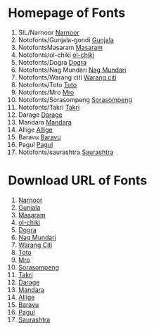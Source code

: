 # Homepage of Fonts

1. SIL/Narnoor [Narnoor](https://software.sil.org/Narnoor/)
2. Notofonts/Gunjala-gondi [Gunjala](https://github.com/notofonts/gunjala-gondi)
3. NotofontsMasaram [Masaram](https://github.com/notofonts/masaram-gondi)
4. Notofonts/ol-chiki [ol-chiki](https://github.com/notofonts/ol-chiki)
5. Notofonts/Dogra [Dogra](https://github.com/notofonts/dogra)
6. Notofonts/Nag Mundari [Nag Mundari](https://github.com/notofonts/nag-mundari)
7. Notofonts/Warang citi [Warang citi](https://github.com/notofonts/warang-citi)
8. Notofonts/Toto [Toto](https://github.com/notofonts/toto)
9. Notofonts/Mro [Mro](https://github.com/notofonts/mro)
10. Notofonts/Sorasompeng [Sorasompeng](https://github.com/notofonts/NotoSansSoraSompeng)
11. Notofonts/Takri [Takri](https://github.com/notofonts/takri)
12. Darage [Darage](https://github.com/PrahladTantry/Darage)
13. Mandara [Mandara](https://www.jaitulunad.com/tulu-lipi-fonts/mandara-1-0-0)
14. Allige [Allige](https://www.jaitulunad.com/tulu-lipi-fonts/allige-1-4-0)
15. Baravu [Baravu](https://www.jaitulunad.com/tulu-lipi-fonts/baravu-2-0-0)
16. Pagul [Pagul](https://packages.debian.org/unstable/fonts/fonts-pagul)
17. Notofonts/saurashtra [Saurashtra](https://github.com/notofonts/saurashtra)

# Download URL of Fonts

1. [Narnoor](https://software.sil.org/downloads/r/narnoor/Narnoor-3.000.zip)
2. [Gunjala](https://github.com/notofonts/gunjala-gondi/releases/download/NotoSansGunjalaGondi-v1.004/NotoSansGunjalaGondi-v1.004.zip)
3. [Masaram](https://github.com/notofonts/masaram-gondi/releases/download/NotoSansMasaramGondi-v1.004/NotoSansMasaramGondi-v1.004.zip)
4. [ol-chiki](https://github.com/notofonts/ol-chiki/releases/download/NotoSansOlChiki-v2.003/NotoSansOlChiki-v2.003.zip)
5. [Dogra](https://github.com/notofonts/dogra/releases/download/NotoSerifDogra-v1.007/NotoSerifDogra-v1.007.zip)
6. [Nag Mundari](https://github.com/notofonts/nag-mundari/releases/download/NotoSansNagMundari-v1.000/NotoSansNagMundari-v1.000.zip)
7. [Warang Citi](https://github.com/notofonts/warang-citi/releases/download/NotoSansWarangCiti-v3.002/NotoSansWarangCiti-v3.002.zip)
8. [Toto](https://github.com/notofonts/toto/releases/download/NotoSerifToto-v2.001/NotoSerifToto-v2.001.zip)
9. [Mro](https://github.com/notofonts/mro/releases/download/NotoSansMro-v2.001/NotoSansMro-v2.001.zip)
10. [Sorasompeng](https://fonts.google.com/noto/specimen/Noto+Sans+Sora+Sompeng/about)
11. [Takri](https://github.com/notofonts/takri/releases/download/NotoSansTakri-v2.005/NotoSansTakri-v2.005.zip)
12. [Darage](https://github.com/PrahladTantry/Darage/archive/10eea81/Darage-10eea81.tar.gz)
13. [Mandara](https://github.com/OpenTuluFont/mandara/archive/975a7b0/mandara-975a7b0.tar.gz)
14. [Allige](https://github.com/OpenTuluFont/allige/archive/e04fd10/allige-e04fd10.tar.gz)
15. [Baravu](https://github.com/deepakpadukone20/Tu-u/archive/5a49662/Baravu-5a49662.tar.gz)
16. [Pagul](http://deb.debian.org/debian/pool/main/f/fonts-pagul/fonts-pagul_1.0.orig.tar.gz)
17. [Saurashtra](https://github.com/notofonts/saurashtra/releases/download/NotoSansSaurashtra-v2.002/NotoSansSaurashtra-v2.002.zip)
